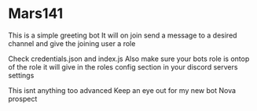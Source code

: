 # Mars141
This is a simple greeting bot 
It will on join send a message to a desired channel and give the joining user a role

Check credentials.json 
and index.js
Also make sure your bots role is ontop of the role it will give in the roles config section in your discord servers settings

This isnt anything too advanced 
Keep an eye out for my new bot Nova prospect
